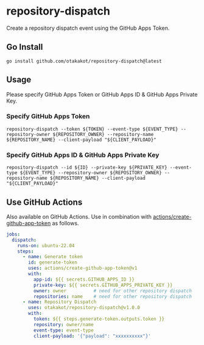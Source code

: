 # repository-dispatch

Create a repository dispatch event using the GitHub Apps Token.

## Go Install

```shell
go install github.com/otakakot/repository-dispatch@latest
```

## Usage

Please specify GitHub Apps Token or GitHub Apps ID & GitHub Apps Private Key.

### Specify GitHub Apps Token

```shell
repository-dispatch --token ${TOKEN} --event-type ${EVENT_TYPE} --repository-owner ${REPOSITORY_OWNER} --repository-name ${REPOSITORY_NAME} --client-payload "${CLIENT_PAYLOAD}"
```

### Specify GitHub Apps ID & GitHub Apps Private Key

```shell
repository-dispatch --id ${ID} --private-key ${PRIVATE_KEY} --event-type ${EVENT_TYPE} --repository-owner ${REPOSITORY_OWNER} --repository-name ${REPOSITORY_NAME} --client-payload "${CLIENT_PAYLOAD}"
```

## Use GitHub Actions

Also available on GitHub Actions.
Use in combination with [actions/create-github-app-token](https://github.com/marketplace/actions/create-github-app-token) as follows.

```yaml
jobs:
  dispatch:
    runs-on: ubuntu-22.04
    steps:
      - name: Generate token
        id: generate-token
        uses: actions/create-github-app-token@v1
        with:
          app-id: ${{ secrets.GITHUB_APPS_ID }}
          private-key: ${{ secrets.GITHUB_APPS_PRIVATE_KEY }}
          owner: owner          # need for other repository dispatch
          repositories: name    # need for other repository dispatch
      - name: Repository Dispatch
        uses: otakakot/repository-dispatch@v1.0.0
        with:
          token: ${{ steps.generate-token.outputs.token }}
          repository: owner/name
          event-type: event-type
          client-payload: '{"payload": "xxxxxxxxxx"}'
```

